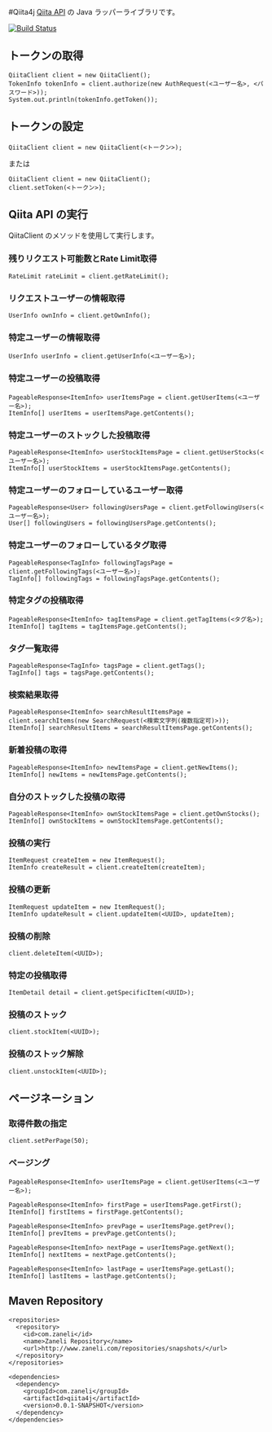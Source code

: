 #Qiita4j
[Qiita API](http://qiita.com/docs "Qiita API document") の Java ラッパーライブラリです。

[![Build Status](https://travis-ci.org/zaneli/qiita4j.png?branch=master)](https://travis-ci.org/zaneli/qiita4j)

## トークンの取得
    QiitaClient client = new QiitaClient();
    TokenInfo tokenInfo = client.authorize(new AuthRequest(<ユーザー名>, <パスワード>));
    System.out.println(tokenInfo.getToken());
## トークンの設定
    QiitaClient client = new QiitaClient(<トークン>);
または  

    QiitaClient client = new QiitaClient();
    client.setToken(<トークン>);
## Qiita API の実行
QiitaClient のメソッドを使用して実行します。
### 残りリクエスト可能数とRate Limit取得
    RateLimit rateLimit = client.getRateLimit();
### リクエストユーザーの情報取得
    UserInfo ownInfo = client.getOwnInfo();
### 特定ユーザーの情報取得
    UserInfo userInfo = client.getUserInfo(<ユーザー名>);
### 特定ユーザーの投稿取得
    PageableResponse<ItemInfo> userItemsPage = client.getUserItems(<ユーザー名>);
    ItemInfo[] userItems = userItemsPage.getContents();
### 特定ユーザーのストックした投稿取得
    PageableResponse<ItemInfo> userStockItemsPage = client.getUserStocks(<ユーザー名>);
    ItemInfo[] userStockItems = userStockItemsPage.getContents();
### 特定ユーザーのフォローしているユーザー取得
    PageableResponse<User> followingUsersPage = client.getFollowingUsers(<ユーザー名>);
    User[] followingUsers = followingUsersPage.getContents();
### 特定ユーザーのフォローしているタグ取得
    PageableResponse<TagInfo> followingTagsPage = client.getFollowingTags(<ユーザー名>);
    TagInfo[] followingTags = followingTagsPage.getContents();
### 特定タグの投稿取得
    PageableResponse<ItemInfo> tagItemsPage = client.getTagItems(<タグ名>);
    ItemInfo[] tagItems = tagItemsPage.getContents();
### タグ一覧取得
    PageableResponse<TagInfo> tagsPage = client.getTags();
    TagInfo[] tags = tagsPage.getContents();
### 検索結果取得
    PageableResponse<ItemInfo> searchResultItemsPage = client.searchItems(new SearchRequest(<検索文字列(複数指定可)>));
    ItemInfo[] searchResultItems = searchResultItemsPage.getContents();
### 新着投稿の取得
    PageableResponse<ItemInfo> newItemsPage = client.getNewItems();
    ItemInfo[] newItems = newItemsPage.getContents();
### 自分のストックした投稿の取得
    PageableResponse<ItemInfo> ownStockItemsPage = client.getOwnStocks();
    ItemInfo[] ownStockItems = ownStockItemsPage.getContents();
### 投稿の実行
    ItemRequest createItem = new ItemRequest();
    ItemInfo createResult = client.createItem(createItem);
### 投稿の更新
    ItemRequest updateItem = new ItemRequest();
    ItemInfo updateResult = client.updateItem(<UUID>, updateItem);
### 投稿の削除
    client.deleteItem(<UUID>);
### 特定の投稿取得
    ItemDetail detail = client.getSpecificItem(<UUID>);
### 投稿のストック
    client.stockItem(<UUID>);
### 投稿のストック解除
    client.unstockItem(<UUID>);
## ページネーション
### 取得件数の指定
    client.setPerPage(50);
### ページング
    PageableResponse<ItemInfo> userItemsPage = client.getUserItems(<ユーザー名>);

    PageableResponse<ItemInfo> firstPage = userItemsPage.getFirst();
    ItemInfo[] firstItems = firstPage.getContents();

    PageableResponse<ItemInfo> prevPage = userItemsPage.getPrev();
    ItemInfo[] prevItems = prevPage.getContents();

    PageableResponse<ItemInfo> nextPage = userItemsPage.getNext();
    ItemInfo[] nextItems = nextPage.getContents();

    PageableResponse<ItemInfo> lastPage = userItemsPage.getLast();
    ItemInfo[] lastItems = lastPage.getContents();
## Maven Repository
    <repositories>
      <repository>
        <id>com.zaneli</id>
        <name>Zaneli Repository</name>
        <url>http://www.zaneli.com/repositories/snapshots/</url>
      </repository>
    </repositories>

    <dependencies>
      <dependency>
        <groupId>com.zaneli</groupId>
        <artifactId>qiita4j</artifactId>
        <version>0.0.1-SNAPSHOT</version>
      </dependency>
    </dependencies>